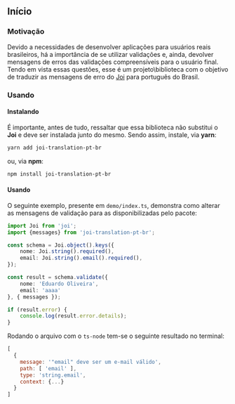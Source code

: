 ## Início

### Motivação

Devido a necessidades de desenvolver aplicações para usuários reais brasileiros, há a importância de se utilizar validações e, ainda, devolver mensagens de erros das validações compreensíveis para o usuário final. Tendo em vista essas questões, esse é um projeto\biblioteca com o objetivo de traduzir as mensagens de erro do [Joi](https://joi.dev/) para português do Brasil.

### Usando

#### Instalando

É importante, antes de tudo, ressaltar que essa biblioteca não substitui o **Joi** e deve ser instalada junto do mesmo. Sendo assim, instale, via **yarn**:
```bash
yarn add joi-translation-pt-br
```
ou, via **npm**:
```bash
npm install joi-translation-pt-br
```

#### Usando

O seguinte exemplo, presente em `demo/index.ts`, demonstra como alterar as mensagens de validação para as disponibilizadas pelo pacote:

```typescript
import Joi from 'joi';
import {messages} from 'joi-translation-pt-br';

const schema = Joi.object().keys({
    nome: Joi.string().required(),
    email: Joi.string().email().required(),
});

const result = schema.validate({
    nome: 'Eduardo Oliveira',
    email: 'aaaa'
}, { messages });

if (result.error) {
    console.log(result.error.details);
}
```

Rodando o arquivo com o `ts-node` tem-se o seguinte resultado no terminal:

```javascript
[
  {
    message: '"email" deve ser um e-mail válido',
    path: [ 'email' ],
    type: 'string.email',
    context: {...}
  }
]
```
